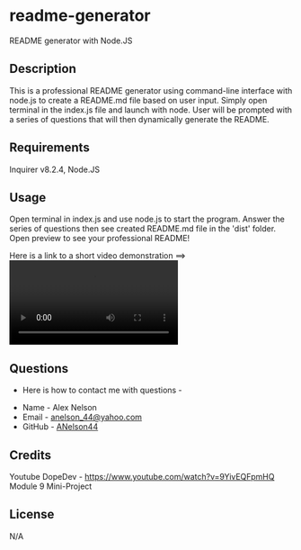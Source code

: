 # readme-generator
README generator with Node.JS

## Description
  This is a professional README generator using command-line interface with node.js to create a README.md file based on user input. Simply open terminal in the index.js file and launch with node. User will be prompted with a series of questions that will then dynamically generate the README.

  ## Requirements
  Inquirer v8.2.4, Node.JS

  ## Usage
  Open terminal in index.js and use node.js to start the program. Answer the series of questions then see created README.md file in the 'dist' folder. Open preview to see your professional README!

  Here is a link to a short video demonstration ==>  ![Demo Video](./Develop/video/README%20Generator%20Demo.webm)

  ## Questions
  - Here is how to contact me with questions -
  * Name - Alex Nelson
  * Email - anelson_44@yahoo.com
  * GitHub - [ANelson44](https://github.com/ANelson44/)

  ## Credits
  Youtube DopeDev - https://www.youtube.com/watch?v=9YivEQFpmHQ 
  Module 9 Mini-Project

  ## License
  N/A